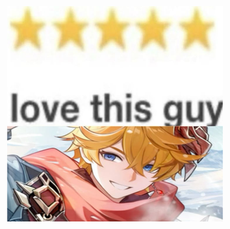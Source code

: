 
![image alt](https://github.com/Ichigoatz/Ichigoatz/blob/ba0819bfccb709a207778bc2060876fac3810550/7611b7f74473671d8c70d77ea42c3813.jpg)
<!---
Ichigoatz/Ichigoatz is a ✨ special ✨ repository because its `README.md` (this file) appears on your GitHub profile.
You can click the Preview link to take a look at your changes.
--->
